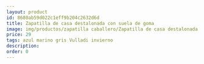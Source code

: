 ```yaml
---
layout: product
id: 8680ab59d022c1eff9b204c2632d6d
title: Zapatilla de casa destalonada con suela de goma
image: img/productos/zapatilla caballero/Zapatilla de casa destalonada con suela de goma=29 =azul marino gris Vulladi invierno.webp
price: 29 
tags: azul marino gris Vulladi invierno
description: 
order: 0
---
```

